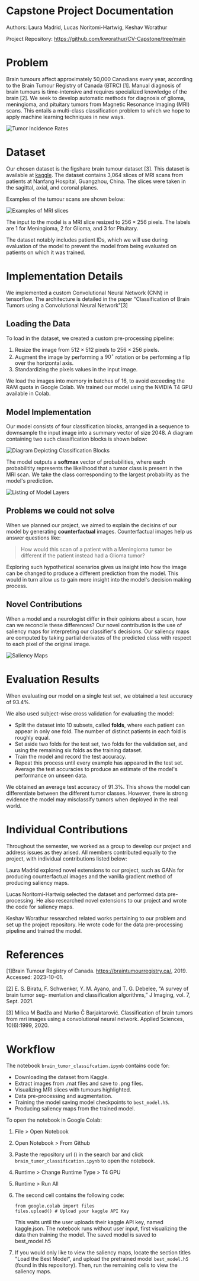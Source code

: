 # Capstone Project Documentation 

Authors: Laura Madrid, Lucas Noritomi-Hartwig, Keshav Worathur

Project Repository: https://github.com/kworathur/CV-Capstone/tree/main

# Problem 
Brain tumours affect approximately 50,000 Canadians
every year, according to the Brain Tumour Registry of Canada (BTRC) [1]. Manual diagnosis
of brain tumours is time-intensive and requires specialized knowledge of the brain [2]. We seek to develop automatic methods for diagnosis of glioma, meningioma, and pituitary tumors from Magnetic Resonance
Imaging (MRI) scans. This entails a multi-class classification problem to which we hope to apply
machine learning techniques in new ways.

![Tumor Incidence Rates](figures/tumor_rates.png)

# Dataset 
Our chosen dataset is the figshare brain tumour dataset [3]. This dataset is available at [kaggle](https://www.kaggle.com/datasets/ashkhagan/figshare-brain-tumor-dataset/). The dataset contains 3,064 slices of MRI scans from patients at Nanfang Hospital, Guangzhou, China. The slices were taken in the sagittal, axial, and coronal planes. 

Examples of the tumour scans are shown below:

![Examples of MRI slices](figures/dataset2_imgs.png)


The input to the model is a MRI slice resized to $256 \times 256$ pixels. The labels are 1 for Meningioma, 2 for Glioma, and 3 for Pituitary.

The dataset notably includes patient IDs, which we will use during evaluation of the model to prevent the model from being evaluated on patients on which it was trained.
# Implementation Details 

We implemented a custom Convolutional Neural Network (CNN) in tensorflow. The architecture is detailed in the paper "Classification of Brain Tumors using a Convolutional Neural Network"[3]


## Loading the Data 

To load in the dataset, we created a custom pre-processing pipeline:

1. Resize the image from $512 \times 512$ pixels to $256 \times 256$ pixels. 
2. Augment the image by performing a $90^\circ$ rotation or be performing a flip over the horizontal axis. 
3. Standardizing the pixels values in the input image. 

We load the images into memory in batches of 16, to avoid exceeding the RAM quota in Google Colab. We trained our model using the NVIDIA T4 GPU available in Colab.

## Model Implementation  

Our model consists of four classification blocks, arranged in a sequence to downsample the input image into a summary vector of size $2048$. A diagram containing two such classification blocks is shown below:

![Diagram Depicting Classification Blocks](figures/arch.png)


The model outputs a **softmax** vector of probabilities, where each probabilitity represents the likelihood that a tumor class is present in the MRI scan. We take the class corresponding to the largest probability as the model's prediction.

![Listing of Model Layers](figures/model_description.png)

## Problems we could not solve

When we planned our project, we aimed to explain the decisins of our model by generating  **counterfactual** images. Counterfactual images help us answer questions like:

> How would this scan of a patient with a Meningioma tumor be different if the patient instead had a Glioma tumor?

Exploring such hypothetical scenarios gives us insight into how the image can be changed to produce a different prediction from the model. This would in turn allow us to gain more insight into the model's decision making process.


## Novel Contributions 

When a model and a neurologist differ in their opinions about a scan, how can we reconcile these differences? Our novel contribution is the use of saliency maps for interpreting our classifier's decisions. Our saliency maps are computed by taking partial derivates of the predicted class with respect to each pixel of the original image.

![Saliency Maps](figures/saliency_maps.png)

# Evaluation Results 

When evaluating our model on a single test set, we obtained a test accuracy of $93.4\%$. 

We also used subject-wise cross validation for evaluating the model:

* Split the dataset into 10 subsets, called **folds**, where each patient can appear in only one fold. The number of distinct patients in each  fold is roughly equal.
* Set aside two folds for the test set, two folds for the validation set, and using the remaining six folds as the training dataset.
* Train the model and record the test accuracy.
* Repeat this process until every example has appeared in the test set. Average the test accuracies to produce an estimate of the model's performance on unseen data.

We obtained an average test accuracy of $91.3\%$. This shows the model can differentiate between the different tumor classes. However, there is strong evidence the model may misclassify tumors when deployed in the real world. 

# Individual Contributions 

Throughout the semester, we worked as a group to develop our project and address issues as they arised. All members contributed equally to the project, with individual contributions listed below:


Laura Madrid explored novel extensions to our project, such as GANs for producing counterfactual images and the vanilla gradient method of producing saliency maps.

Lucas Noritomi-Hartwig selected the dataset and performed data pre-processing. He also researched novel extensions to our project and wrote the code for saliency maps.

Keshav Worathur researched related works pertaining to our problem and set up the project repository. He wrote code for the data pre-processing pipeline and trained the model.


# References
[1]Brain Tumour Registry of Canada. https://braintumourregistry.ca/, 2019. Accessed: 2023-10-01. 

[2] E. S. Biratu, F. Schwenker, Y. M. Ayano, and T. G. Debelee, “A survey of brain tumor seg-
mentation and classification algorithms,” J Imaging, vol. 7, Sept. 2021.

[3] Milica M Badža and Marko Č Barjaktarović.
Classification of brain tumors from mri images using a convolutional neural network.
Applied Sciences, 10(6):1999, 2020.

# Workflow

The notebook `brain_tumor_classifcation.ipynb` contains code for:

* Downloading the dataset from Kaggle.
* Extract images from .mat files and save to .png files.
* Visualizing MRI slices with tumours highlighted.
* Data pre-processing and augmentation.
* Training the model saving model checkpoints to `best_model.h5`.
* Producing saliency maps from the trained model.



To open the notebook in Google Colab:

1. File > Open Notebook 
2. Open Notebook > From Github
3. Paste the repository url () in the search bar and click `brain_tumor_classification.ipynb` to open the notebook.
4. Runtime > Change Runtime Type > T4 GPU
5. Runtime > Run All
6. The second cell contains the following code: 

    ```
    from google.colab import files
    files.upload() # Upload your kaggle API Key
    ```

    This waits until the user uploads their kaggle API key, named kaggle.json. The notebook runs without user input, first visualizing the data then training the model. The saved model is saved to best_model.h5

7. If you would only like to view the saliency maps, locate the section titles "Load the Best Model", and upload the pretrained model `best_model.h5` (found in this repository). Then, run the remaining cells to view the saliency maps. 
